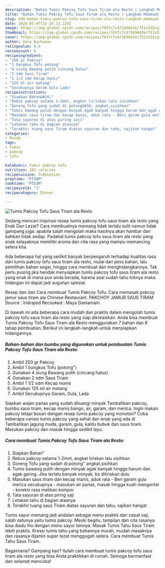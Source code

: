```yaml
---
description: "Bahan Tumis Pakcoy Tofu Saus Tiram ala Resto | Langkah Membuat Tumis Pakcoy Tofu Saus Tiram ala Resto Yang Bisa Manjain Lidah"
title: "Bahan Tumis Pakcoy Tofu Saus Tiram ala Resto | Langkah Membuat Tumis Pakcoy Tofu Saus Tiram ala Resto Yang Bisa Manjain Lidah"
slug: 609-bahan-tumis-pakcoy-tofu-saus-tiram-ala-resto-langkah-membuat-tumis-pakcoy-tofu-saus-tiram-ala-resto-yang-bisa-manjain-lidah
date: 2020-05-07T15:35:23.124Z
image: https://img-global.cpcdn.com/recipes/f65fc7c47169643e/751x532cq70/tumis-pakcoy-tofu-saus-tiram-ala-resto-foto-resep-utama.jpg
thumbnail: https://img-global.cpcdn.com/recipes/f65fc7c47169643e/751x532cq70/tumis-pakcoy-tofu-saus-tiram-ala-resto-foto-resep-utama.jpg
cover: https://img-global.cpcdn.com/recipes/f65fc7c47169643e/751x532cq70/tumis-pakcoy-tofu-saus-tiram-ala-resto-foto-resep-utama.jpg
author: Vera Buchanan
ratingvalue: 4.5
reviewcount: 6
recipeingredient:
- "250 gr Pakcoy"
- "1 bungkus Tofu potong"
- "4 siung Bawang putih cincang halus"
- "2 sdm Saus Tiram"
- "1 1/2 sdm Kecap manis"
- "125 ml air matang"
- "Secukupnya Garam Gula Lada"
recipeinstructions:
- "Siapkan Bahan&#34;"
- "Rebus pakcoy selama 1-2mnt, angkat tiriskan lalu sisihkan"
- "Goreng Tofu yang sudah di potong&#34; angkat,sisihkan"
- "Tumis bawang putih dengan minyak agak banyak hingga harum dan agak garing. Jika terlalu banyak minyak, bs ditiriskan dulu"
- "Masukan saus tiram dan kecap manis, aduk rata - Beri garam gula merica secukupnya - masukan air panas, masak hingga kuah mengental - koreksi rasa matikan kompor"
- "Tata sayuran di atas piring saji"
- "Letakan tahu di bagian atasnya"
- "Terakhir tuang saus Tiram diatas sayuran dan tahu, sajikan hangat"
categories:
- Resep
tags:
- tumis
- pakcoy
- tofu

katakunci: tumis pakcoy tofu 
nutrition: 283 calories
recipecuisine: Indonesian
preptime: "PT26M"
cooktime: "PT53M"
recipeyield: "1"
recipecategory: Dinner

---
```



![Tumis Pakcoy Tofu Saus Tiram ala Resto](https://img-global.cpcdn.com/recipes/f65fc7c47169643e/751x532cq70/tumis-pakcoy-tofu-saus-tiram-ala-resto-foto-resep-utama.jpg)

Sedang mencari inspirasi resep tumis pakcoy tofu saus tiram ala resto yang Enak Dan Lezat? Cara membuatnya memang tidak terlalu sulit namun tidak gampang juga. apabila salah mengolah maka hasilnya akan hambar dan bahkan tidak sedap. Padahal tumis pakcoy tofu saus tiram ala resto yang enak selayaknya memiliki aroma dan cita rasa yang mampu memancing selera kita.

Ada beberapa hal yang sedikit banyak berpengaruh terhadap kualitas rasa dari tumis pakcoy tofu saus tiram ala resto, mulai dari jenis bahan, lalu pemilihan bahan segar, hingga cara membuat dan menghidangkannya. Tak perlu pusing jika hendak menyiapkan tumis pakcoy tofu saus tiram ala resto yang enak di mana pun anda berada, karena asal sudah tahu triknya maka hidangan ini dapat jadi suguhan spesial.

Resep dan dan Cara membuat Tumis Pakcoy Tofu. Cara memasak pokcoy jamur saus tiram ala Chinese Restaurant. PAKCHOY JAMUR SAUS TIRAM Source : Indrajied Recooked : Maya Damamain.


Di bawah ini ada beberapa cara mudah dan praktis dalam mengolah tumis pakcoy tofu saus tiram ala resto yang siap dikreasikan. Anda bisa membuat Tumis Pakcoy Tofu Saus Tiram ala Resto menggunakan 7 bahan dan 8 tahap pembuatan. Berikut ini langkah-langkah untuk menyiapkan hidangannya.

<!--inarticleads1-->

##### Bahan-bahan dan bumbu yang digunakan untuk pembuatan Tumis Pakcoy Tofu Saus Tiram ala Resto:

1. Ambil 250 gr Pakcoy
1. Ambil 1 bungkus Tofu (potong&#34;)
1. Gunakan 4 siung Bawang putih (cincang halus)
1. Gunakan 2 sdm Saus Tiram
1. Ambil 1 1/2 sdm Kecap manis
1. Gunakan 125 ml air matang
1. Ambil Secukupnya Garam, Gula, Lada


Siapkan wajan panas yang sudah dituangi minyak Tambahkan pakcoy, bumbu saus tiram, kecap manis bango, air, garam, dan merica. Ingin makan pakcoy tetapi bosan dengan resep tumis pakcoy yang monoton? Coba beberapa variasi tumis pakcoy yang sehat dan enak yang ada di Tambahkan jagung muda, garam, gula, kaldu bubuk dan saus tiram. Masukan pakcoy dan masak hingga sedikit layu. 

<!--inarticleads2-->

##### Cara membuat Tumis Pakcoy Tofu Saus Tiram ala Resto:

1. Siapkan Bahan&#34;
1. Rebus pakcoy selama 1-2mnt, angkat tiriskan lalu sisihkan
1. Goreng Tofu yang sudah di potong&#34; angkat,sisihkan
1. Tumis bawang putih dengan minyak agak banyak hingga harum dan agak garing. Jika terlalu banyak minyak, bs ditiriskan dulu
1. Masukan saus tiram dan kecap manis, aduk rata - Beri garam gula merica secukupnya - masukan air panas, masak hingga kuah mengental - koreksi rasa matikan kompor
1. Tata sayuran di atas piring saji
1. Letakan tahu di bagian atasnya
1. Terakhir tuang saus Tiram diatas sayuran dan tahu, sajikan hangat


Tumis sayur memang jadi andalan sebagai menu praktis dan cepat saji, salah satunya yaitu tumis pakcoy. Meski begitu, tampilan dan cita rasanya bisa diadu lho dengan menu sayur lainnya. Masak Tumis Tahu Saus Tiram lebih praktis. Kreasi tumis tahu yang bahannya murah, mudah masaknya dan rasanya dijamin super lezat menggugah selera. Cara membuat Tumis Tahu Saus Tiram. 

Bagaimana? Gampang kan? Itulah cara membuat tumis pakcoy tofu saus tiram ala resto yang bisa Anda praktikkan di rumah. Semoga bermanfaat dan selamat mencoba!

